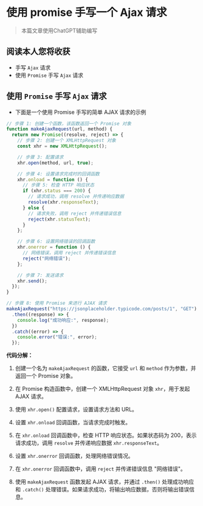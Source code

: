 # 使用 promise 手写一个 Ajax 请求

> 本篇文章使用ChatGPT辅助编写

## 阅读本人您将收获
* 手写 `Ajax` 请求
* 使用 `Promise` 手写 `Ajax` 请求

## 使用 `Promise` 手写 `Ajax` 请求

* 下面是一个使用 Promise 手写的简单 AJAX 请求的示例

```javascript
// 步骤 1: 创建一个函数，该函数返回一个 Promise 对象
function makeAjaxRequest(url, method) {
  return new Promise((resolve, reject) => {
    // 步骤 2: 创建一个 XMLHttpRequest 对象
    const xhr = new XMLHttpRequest();

    // 步骤 3: 配置请求
    xhr.open(method, url, true);

    // 步骤 4: 设置请求完成时的回调函数
    xhr.onload = function () {
      // 步骤 5: 检查 HTTP 响应状态
      if (xhr.status === 200) {
        // 请求成功，调用 resolve 并传递响应数据
        resolve(xhr.responseText);
      } else {
        // 请求失败，调用 reject 并传递错误信息
        reject(xhr.statusText);
      }
    };

    // 步骤 6: 设置网络错误的回调函数
    xhr.onerror = function () {
      // 网络错误，调用 reject 并传递错误信息
      reject("网络错误");
    };

    // 步骤 7: 发送请求
    xhr.send();
  });
}

// 步骤 8: 使用 Promise 来进行 AJAX 请求
makeAjaxRequest("https://jsonplaceholder.typicode.com/posts/1", "GET")
  .then((response) => {
    console.log("成功响应:", response);
  })
  .catch((error) => {
    console.error("错误:", error);
  });
```

**代码分解：**

1. 创建一个名为 `makeAjaxRequest` 的函数，它接受 `url` 和 `method` 作为参数，并返回一个 Promise 对象。

2. 在 Promise 构造函数中，创建一个 XMLHttpRequest 对象 `xhr`，用于发起 AJAX 请求。

3. 使用 `xhr.open()` 配置请求，设置请求方法和 URL。

4. 设置 `xhr.onload` 回调函数，当请求完成时触发。

5. 在 `xhr.onload` 回调函数中，检查 HTTP 响应状态。如果状态码为 200，表示请求成功，调用 `resolve` 并传递响应数据 `xhr.responseText`。

6. 设置 `xhr.onerror` 回调函数，处理网络错误情况。

7. 在 `xhr.onerror` 回调函数中，调用 `reject` 并传递错误信息 "网络错误"。

8. 使用 `makeAjaxRequest` 函数发起 AJAX 请求，并通过 `.then()` 处理成功响应和 `.catch()` 处理错误。如果请求成功，将输出响应数据，否则将输出错误信息。